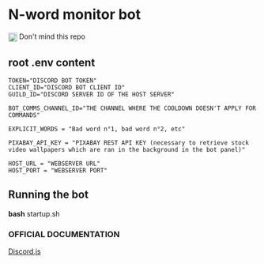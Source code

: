 # N-word monitor bot

<div>
<img src="https://media.tenor.com/GryShD35-psAAAAM/troll-face-creepy-smile.gif" width=18px align="center"> Don't mind this repo
</img>
</div>

## root **.env** content

```
TOKEN="DISCORD BOT TOKEN"
CLIENT_ID="DISCORD BOT CLIENT ID"
GUILD_ID="DISCORD SERVER ID OF THE HOST SERVER"

BOT_COMMS_CHANNEL_ID="THE CHANNEL WHERE THE COOLDOWN DOESN'T APPLY FOR COMMANDS"

EXPLICIT_WORDS = "Bad word n°1, bad word n°2, etc"

PIXABAY_API_KEY = "PIXABAY REST API KEY (necessary to retrieve stock video wallpapers which are ran in the background in the bot panel)"

HOST_URL = "WEBSERVER URL"
HOST_PORT = "WEBSERVER PORT"
```

## Running the bot

**bash** startup.sh

### OFFICIAL DOCUMENTATION

[Discord.js](https://discord.js.org/#/)
